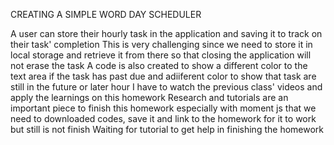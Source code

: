 CREATING A SIMPLE WORD DAY SCHEDULER

A user can store their hourly task in the application and saving it to track on their task' completion
This is very challenging since we need to store it in local storage and retrieve it from there so that closing the application will not erase the task
A code is also created to show a different color to the text area if the task has past due and adiiferent color to show that task are still in the future or later hour
I have to watch the previous class' videos and apply the learnings on this homework
Research and tutorials are an important piece to finish this homework especially with moment js that we need to downloaded codes, save it and link to the homework for it to work but still is not finish
Waiting for tutorial to get help in finishing the homework
